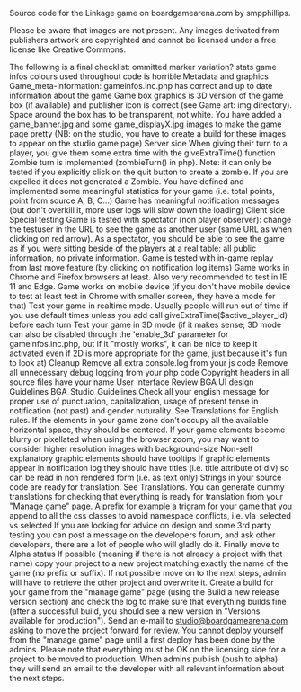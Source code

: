 Source code for the Linkage game on boardgamearena.com by smpphillips.

Please be aware that images are not present. Any images derivated from publishers artwork are copyrighted and cannot be licensed under a free license like Creative Commons.

The following is a final checklist:
ommitted marker variation?
stats
game infos
colours used throughout code is horrible
Metadata and graphics
Game_meta-information: gameinfos.inc.php has correct and up to date information about the game
Game box graphics is 3D version of the game box (if available) and publisher icon is correct (see Game art: img directory). Space around the box has to be transparent, not white.
You have added a game_banner.jpg and some game_displayX.jpg images to make the game page pretty (NB: on the studio, you have to create a build for these images to appear on the studio game page)
Server side
When giving their turn to a player, you give them some extra time with the giveExtraTime() function
Zombie turn is implemented (zombieTurn() in php). Note: it can only be tested if you explicitly click on the quit button to create a zombie. If you are expelled it does not generated a Zombie.
You have defined and implemented some meaningful statistics for your game (i.e. total points, point from source A, B, C...)
Game has meaningful notification messages (but don't overkill it, more user logs will slow down the loading)
Client side
Special testing
Game is tested with spectator (non player observer): change the testuser in the URL to see the game as another user (same URL as when clicking on red arrow). As a spectator, you should be able to see the game as if you were sitting beside of the players at a real table: all public information, no private information.
Game is tested with in-game replay from last move feature (by clicking on notification log items)
Game works in Chrome and Firefox browsers at least. Also very recommended to test in IE 11 and Edge.
Game works on mobile device (if you don't have mobile device to test at least test in Chrome with smaller screen, they have a mode for that)
Test your game in realtime mode. Usually people will run out of time if you use default times unless you add call giveExtraTime($active_player_id) before each turn
Test your game in 3D mode (if it makes sense; 3D mode can also be disabled through the 'enable_3d' parameter for gameinfos.inc.php, but if it "mostly works", it can be nice to keep it activated even if 2D is more appropriate for the game, just because it's fun to look at)
Cleanup
Remove all extra console.log from your js code
Remove all unnecessary debug logging from your php code
Copyright headers in all source files have your name
User Interface
Review BGA UI design Guidelines BGA_Studio_Guidelines
Check all your english message for proper use of punctuation, capitalization, usage of present tense in notification (not past) and gender nuturality. See Translations for English rules.
If the elements in your game zone don't occupy all the available horizontal space, they should be centered.
If your game elements become blurry or pixellated when using the browser zoom, you may want to consider higher resolution images with background-size
Non-self explanatory graphic elements should have tooltips
If graphic elements appear in notification log they should have titles (i.e. title attribute of div) so can be read in non rendered form (i.e. as text only)
Strings in your source code are ready for translation. See Translations. You can generate dummy translations for checking that everything is ready for translation from your "Manage game" page.
A prefix for example a trigram for your game that you append to all the css classes to avoid namespace conflicts, i.e. vla_selected vs selected
If you are looking for advice on design and some 3rd party testing you can post a message on the developers forum, and ask other developers, there are a lot of people who will gladly do it.
Finally move to Alpha status
If possible (meaning if there is not already a project with that name) copy your project to a new project matching exactly the name of the game (no prefix or suffix). If not possible move on to the next steps, admin will have to retrieve the other project and overwrite it.
Create a build for your game from the "manage game" page (using the Build a new release version section) and check the log to make sure that everything builds fine (after a successful build, you should see a new version in "Versions available for production").
Send an e-mail to studio@boardgamearena.com asking to move the project forward for review. You cannot deploy yourself from the "manage game" page until a first deploy has been done by the admins. Please note that everything must be OK on the licensing side for a project to be moved to production.
When admins publish (push to alpha) they will send an email to the developer with all relevant information about the next steps.